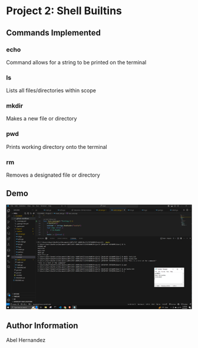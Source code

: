 # Project 2: Shell Builtins
## Commands Implemented
  ### echo
  Command allows for a string to be printed on the terminal
  ### ls
  Lists all files/directories within scope
  ### mkdir
  Makes a new file or directory
  ### pwd
  Prints working directory onto the terminal
  ### rm
  Removes a designated file or directory
## Demo
![Alt Text](https://github.com/codeBender31/Shell_In_Golang/blob/main/Project2/Sceenshot.PNG)

## Author Information
Abel Hernandez